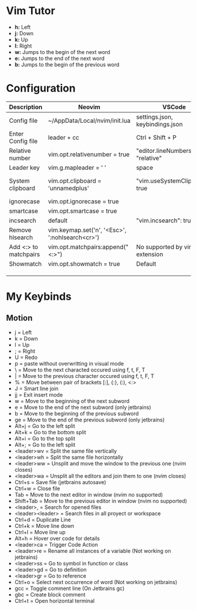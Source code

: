 # Vim Tutor
+ **h:** Left
+ **j:** Down
+ **k:** Up
+ **l:** Right
+ **w:** Jumps to the begin of the next word
+ **e:** Jumps to the end of the next word
+ **b:** Jumps to the begin of the previous word

# Configuration
| Description           | Neovim                                                | VSCode                           | JetBrains                           |
| --------------------- | ----------------------------------------------------- | -------------------------------- | ----------------------------------- |
| Config file           | ~/AppData/Local/nvim/init.lua                         | settings.json, keybindings.json  | ~/.ideavimrc                        |
| Enter Config file     | leader + cc                                           | Ctrl + Shift + P                 | leader + cc                         |
| Relative number       | vim.opt.relativenumber = true                         | "editor.lineNumbers": "relative" | set relativenumber                  |
| Leader key            | vim.g.mapleader = ' '                                 | space                            | let mapleader = ' '                 |
| System clipboard      | vim.opt.clipboard = 'unnamedplus'                     | "vim.useSystemClipboard": true   | set clipboard^=unnamed, unnamedplus |
| ignorecase            | vim.opt.ignorecase = true<br>                         |                                  | set ignorecase<br>                  |
| smartcase             | vim.opt.smartcase = true                              |                                  | set smartcase                       |
| incsearch             | default                                               | "vim.incsearch": true,           | set incsearch                       |
| Remove hlsearch       | vim.keymap.set('n', '\<Esc>', ':nohlsearch\<cr>')<br> |                                  | noremap \<Esc> :nohlsearch\<cr><br> |
| Add <:> to matchpairs | vim.opt.matchpairs:append("<:>")                      | No supported by vim-extension    | set matchpairs+=<:><br>             |
| Showmatch             | vim.opt.showmatch = true                              | Default                          | set showmatch                       |
|                       |                                                       |                                  |                                     |
|                       |                                                       |                                  |                                     |
|                       |                                                       |                                  |                                     |


# My Keybinds
## Motion
- j = Left
- k = Down
- l = Up
- ; = Right 
- U = Redo
- p = paste without overwritting in visual mode
- \ = Move to the next characted occured using f, t, F, T
- | = Move to the previous character occured using f, t, F, T
- % = Move between pair of brackets [:], {:}, (:), <:>
- J = Smart line join
- jj = Exit insert mode
- w = Move to the beginning of the next subword
- e = Move to the end of the next subword (only jetbrains)
- b = Move to the beginning of the previous subword
- ge = Move to the end of the previous subword (only jetbrains)
- Alt+j = Go to the left split
- Alt+k = Go to the bottom split
- Alt+i = Go to the top split 
- Alt+; = Go to the left split
- \<leader>wv = Split the same file vertically
- \<leader>wh = Split the same file horizontally
- \<leader>ww = Unsplit and move the window to the previous one (nvim closes)
- \<leader>wa = Unsplit all the editors and join them to one (nvim closes)
- Ctrl+s = Save file (jetbrains autosave)
- Ctrl+w = Close file
- Tab = Move to the next editor in window (nvim no supported)
- Shift+Tab = Move to the previous editor in window (nvim no supported)
- \<leader>, = Search for opened files
- \<leader>\<leader> = Search files in all proyect or workspace
- Ctrl+d = Duplicate Line
- Ctrl+k = Move line down
- Ctrl+l = Move line up
- Alt+h = Hover over code for details
- \<leader>ca = Trigger Code Action
- \<leader>re = Rename all instances of a variable (Not working on jetbrains)
- \<leader>ss = Go to symbol in function or class
- \<leader>gd = Go to definition
- \<leader>gr = Go to reference
- Ctrl+o = Select next occurrence of word (Not working on jetbrains)
- gcc = Toggle comment line (On Jetbrains gc)
- gbc = Create block comment
- Ctrl+t = Open horizontal terminal


